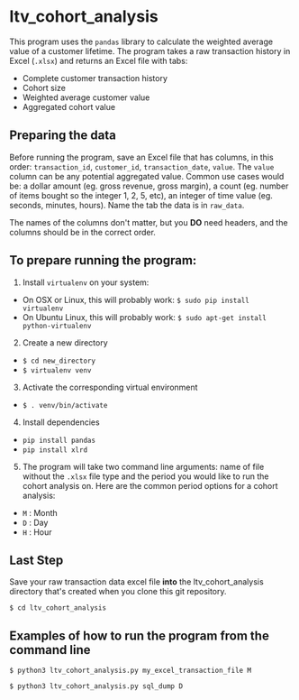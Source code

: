 # ltv_cohort_analysis
This program uses the `pandas` library to calculate the weighted average value of a customer lifetime. The program takes a raw transaction history in Excel (`.xlsx`) and returns an Excel file with tabs:
- Complete customer transaction history
- Cohort size
- Weighted average customer value
- Aggregated cohort value

## Preparing the data

Before running the program, save an Excel file that has columns, in this order: `transaction_id`, `customer_id`, `transaction_date`, `value`. The `value` column can be any potential aggregated value. Common use cases would be: a dollar amount (eg. gross revenue, gross margin), a count (eg. number of items bought so the integer 1, 2, 5, etc), an integer of time value (eg. seconds, minutes, hours).
Name the tab the data is in `raw_data`.

The names of the columns don't matter, but you **DO** need headers, and the columns should be in the correct order.

## To prepare running the program:
1. Install `virtualenv` on your system:
  - On OSX or Linux, this will probably work: `$ sudo pip install virtualenv`
  - On Ubuntu Linux, this will probably work: `$ sudo apt-get install python-virtualenv`
2. Create a new directory 
  - `$ cd new_directory`
  - `$ virtualenv venv`
3. Activate the corresponding virtual environment
- `$ . venv/bin/activate`
4. Install dependencies
- `pip install pandas`
- `pip install xlrd`
5. The program will take two command line arguments: name of file without the `.xlsx` file type and the period you would like to run the cohort analysis on. Here are the common period options for a cohort analysis:
  - `M` : Month
  - `D` : Day
  - `H` : Hour
  
## Last Step

Save your raw transaction data excel file **into** the ltv_cohort_analysis directory that's created when you clone this git repository.

`$ cd ltv_cohort_analysis`

## Examples of how to run the program from the command line

`$ python3 ltv_cohort_analysis.py my_excel_transaction_file M`

`$ python3 ltv_cohort_analysis.py sql_dump D`
